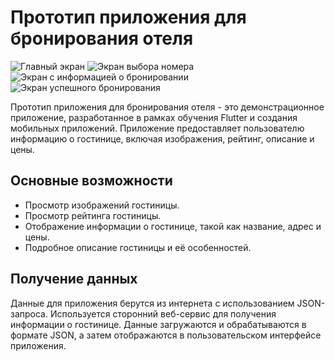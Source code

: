 # Прототип приложения для бронирования отеля

![Главный экран](https://drive.google.com/file/d/19UAx9IHroRGdpWYN9tddSTJFdFOAY4Va/view?usp=sharing)
![Экран выбора номера](https://drive.google.com/file/d/19Vp2rk55W4qkf77hQQ_IqMM16A3pO6OC/view?usp=sharing)
![Экран с информацией о бронировании](https://drive.google.com/file/d/19cAWt-Q_SpG2aCnbqcJSil3Gut9Sfxdt/view?usp=sharing)
![Экран успешного бронирования](https://ibb.co/8rH6qhL)

Прототип приложения для бронирования отеля - это демонстрационное приложение, разработанное в рамках обучения Flutter и создания мобильных приложений. Приложение предоставляет пользователю информацию о гостинице, включая изображения, рейтинг, описание и цены.

## Основные возможности

- Просмотр изображений гостиницы.
- Просмотр рейтинга гостиницы.
- Отображение информации о гостинице, такой как название, адрес и цены.
- Подробное описание гостиницы и её особенностей.

## Получение данных

Данные для приложения берутся из интернета с использованием JSON-запроса. Используется сторонний веб-сервис для получения информации о гостинице. Данные загружаются и обрабатываются в формате JSON, а затем отображаются в пользовательском интерфейсе приложения.




